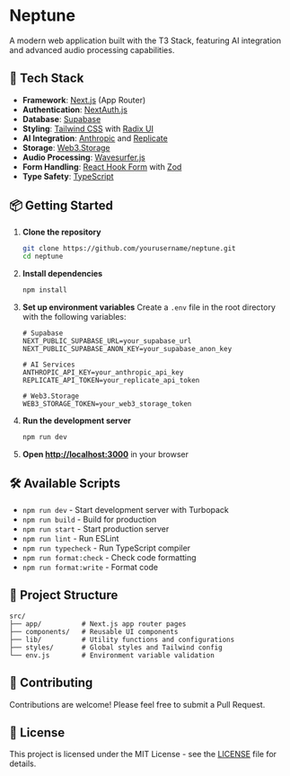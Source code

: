 # Neptune

A modern web application built with the T3 Stack, featuring AI integration and advanced audio processing capabilities.

## 🚀 Tech Stack

- **Framework**: [Next.js](https://nextjs.org) (App Router)
- **Authentication**: [NextAuth.js](https://next-auth.js.org)
- **Database**: [Supabase](https://supabase.com)
- **Styling**: [Tailwind CSS](https://tailwindcss.com) with [Radix UI](https://www.radix-ui.com)
- **AI Integration**: [Anthropic](https://www.anthropic.com) and [Replicate](https://replicate.com)
- **Storage**: [Web3.Storage](https://web3.storage)
- **Audio Processing**: [Wavesurfer.js](https://wavesurfer.js.org)
- **Form Handling**: [React Hook Form](https://react-hook-form.com) with [Zod](https://zod.dev)
- **Type Safety**: [TypeScript](https://www.typescriptlang.org)

## 📦 Getting Started

1. **Clone the repository**
   ```bash
   git clone https://github.com/yourusername/neptune.git
   cd neptune
   ```

2. **Install dependencies**
   ```bash
   npm install
   ```

3. **Set up environment variables**
   Create a `.env` file in the root directory with the following variables:
   ```
   # Supabase
   NEXT_PUBLIC_SUPABASE_URL=your_supabase_url
   NEXT_PUBLIC_SUPABASE_ANON_KEY=your_supabase_anon_key

   # AI Services
   ANTHROPIC_API_KEY=your_anthropic_api_key
   REPLICATE_API_TOKEN=your_replicate_api_token

   # Web3.Storage
   WEB3_STORAGE_TOKEN=your_web3_storage_token
   ```

4. **Run the development server**
   ```bash
   npm run dev
   ```

5. **Open [http://localhost:3000](http://localhost:3000)** in your browser

## 🛠️ Available Scripts

- `npm run dev` - Start development server with Turbopack
- `npm run build` - Build for production
- `npm run start` - Start production server
- `npm run lint` - Run ESLint
- `npm run typecheck` - Run TypeScript compiler
- `npm run format:check` - Check code formatting
- `npm run format:write` - Format code

## 📁 Project Structure

```
src/
├── app/          # Next.js app router pages
├── components/   # Reusable UI components
├── lib/          # Utility functions and configurations
├── styles/       # Global styles and Tailwind config
└── env.js        # Environment variable validation
```

## 🤝 Contributing

Contributions are welcome! Please feel free to submit a Pull Request.

## 📄 License

This project is licensed under the MIT License - see the [LICENSE](LICENSE) file for details.
